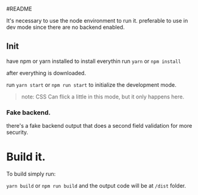 #README

It's necessary to use the node environment to run it.
preferable to use in dev mode since there are no backend enabled.

## Init

have npm or yarn installed
to install everythin run
`yarn` or `npm install`

after everything is downloaded.

run `yarn start` or `npm run start` to initialize the development mode.
> note: CSS Can flick a little in this mode, but it only happens here.

### Fake backend.
there's a fake backend output that does a second field validation for more security.


# Build it.

To build simply run:

`yarn build` or `npm run build` and the output code will be at `/dist` folder.
